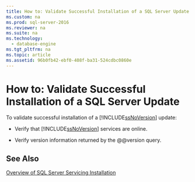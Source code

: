 ```yaml
---
title: How to: Validate Successful Installation of a SQL Server Update
ms.custom: na
ms.prod: sql-server-2016
ms.reviewer: na
ms.suite: na
ms.technology: 
  - database-engine
ms.tgt_pltfrm: na
ms.topic: article
ms.assetid: 96b0fb42-ebf0-408f-ba31-524cdbc0860e
---
```

# How to: Validate Successful Installation of a SQL Server Update
  To validate successful installation of a [!INCLUDE[ssNoVersion](../../Topics/TopicNameContainA/includes/ssNoVersion_md.md)] update:  
  
-   Verify that [!INCLUDE[ssNoVersion](../../Topics/TopicNameContainA/includes/ssNoVersion_md.md)] services are online.  
  
-   Verify version information returned by the @@version query.  
  
## See Also  
 [Overview of SQL Server Servicing Installation](../../Topics/TopicNameNotContainA/Overview-of-SQL-Server-Servicing-Installation.md)  
  
  